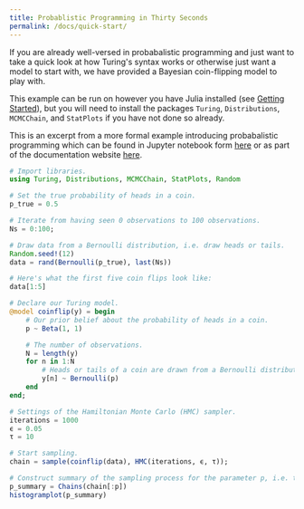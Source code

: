 ```yaml
---
title: Probablistic Programming in Thirty Seconds
permalink: /docs/quick-start/
---
```


If you are already well-versed in probabalistic programming and just want to take a quick look at how Turing's syntax works or otherwise just want a model to start with, we have provided a Bayesian coin-flipping model to play with.

This example can be run on however you have Julia installed (see [Getting Started](get-started.md)), but you will need to install the packages `Turing`, `Distributions`, `MCMCChain`, and `StatPlots` if you have not done so already.

This is an excerpt from a more formal example introducing probabalistic programming which can be found in Jupyter notebook form [here](https://github.com/TuringLang/TuringTutorials/blob/master/0_Introduction.ipynb) or as part of the documentation website [here](0_Introduction.md).

```julia
# Import libraries.
using Turing, Distributions, MCMCChain, StatPlots, Random

# Set the true probability of heads in a coin.
p_true = 0.5

# Iterate from having seen 0 observations to 100 observations.
Ns = 0:100;

# Draw data from a Bernoulli distribution, i.e. draw heads or tails.
Random.seed!(12)
data = rand(Bernoulli(p_true), last(Ns))

# Here's what the first five coin flips look like:
data[1:5]

# Declare our Turing model.
@model coinflip(y) = begin
    # Our prior belief about the probability of heads in a coin.
    p ~ Beta(1, 1)

    # The number of observations.
    N = length(y)
    for n in 1:N
        # Heads or tails of a coin are drawn from a Bernoulli distribution.
        y[n] ~ Bernoulli(p)
    end
end;

# Settings of the Hamiltonian Monte Carlo (HMC) sampler.
iterations = 1000
ϵ = 0.05
τ = 10

# Start sampling.
chain = sample(coinflip(data), HMC(iterations, ϵ, τ));

# Construct summary of the sampling process for the parameter p, i.e. the probability of heads in a coin.
p_summary = Chains(chain[:p])
histogramplot(p_summary)
```
